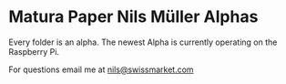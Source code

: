 # Matura Paper Nils Müller Alphas
Every folder is an alpha. The newest Alpha is currently operating on the Raspberry Pi.

For questions email me at nils@swissmarket.com
